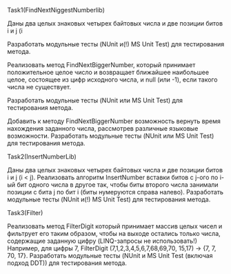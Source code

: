 <p>Task1(FindNextNiggestNumberlib)</p>
<p>Даны два целых знаковых четырех байтовых числа и две позиции битов i и j (i<j). Реализовать алгоритм InsertNumber вставки битов с j-ого по i-ый бит одного числа в другое так, чтобы биты второго числа занимали позиции с бита j по бит i (биты нумеруются справа налево).</p> <p>Разработать модульные тесты (NUnit и(!) MS Unit Test) для тестирования метода.</p>
<p>Реализовать метод FindNextBiggerNumber, который принимает положительное целое число и возвращает ближайшее наибольшее целое, состоящее из цифр исходного числа, и null (или -1), если такого числа не существует.</p>
<p>Разработать модульные тесты (NUnit или MS Unit Test) для тестирования метода.</p>
<p>Добавить к методу FindNextBiggerNumber возможность вернуть время нахождения заданного числа, рассмотрев различные языковые возможности. Разработать модульные тесты (NUnit или MS Unit Test) для тестирования метода.</p>
<p>Task2(InsertNumberLib)</p>
<p>Даны два целых знаковых четырех байтовых числа и две позиции битов i и j (i &lt; j). Реализовать алгоритм InsertNumber вставки битов с j-ого по i-ый бит одного числа в другое так, чтобы биты второго числа занимали позиции с бита j по бит i (биты нумеруются справа налево). Разработать модульные тесты (NUnit и(!) MS Unit Test) для тестирования метода.</p>
<p>Task3(Filter)</p>
<p>Реализовать метод FilterDigit который принимает массив целых чисел и фильтрует его таким образом, чтобы на выходе остались только числа, содержащие заданную цифру (LINQ-запросы не использовать!) Например, для цифры 7, FilterDigit (7,1,2,3,4,5,6,7,68,69,70, 15,17) -> {7, 7, 70, 17}. Разработать модульные тесты (NUnit и MS Unit Test (включая подход DDT)) для тестирования метода.</p>
